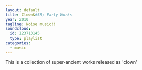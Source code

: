 ```yaml
---
layout: default
title: Clown&#58; Early Works
year: 2010
tagline: Noise music!!
soundcloud:
  id: 123713145
  type: playlist
categories:
  - music
---
```

This is a collection of super-ancient works released as 'clown'
